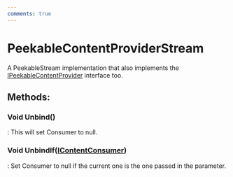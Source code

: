 ```yaml
---
comments: true
---
```

# PeekableContentProviderStream

A PeekableStream implementation that also implements the [IPeekableContentProvider](../Tcp/IPeekableContentProvider.md) interface too. 


## **Methods**:

### Void Unbind()
: This will set Consumer to null. 

### Void UnbindIf([IContentConsumer](../Tcp/IContentConsumer.md))
: Set Consumer to null if the current one is the one passed in the parameter.  
